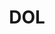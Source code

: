 ---
name: Dr. Erika McEntarfer
department: Department of Labor
sub-department: Bureau of Labor Statistics^
title: DOL
---